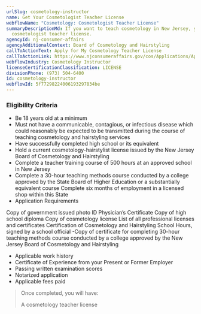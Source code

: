 ```yaml
---
urlSlug: cosmetology-instructor
name: Get Your Cosmetologist Teacher License
webflowName: "Cosmetology: Cosmetologist Teacher License"
summaryDescriptionMd: If you want to teach cosmetology in New Jersey, you need a
  cosmetologist teacher license.
agencyId: nj-consumer-affairs
agencyAdditionalContext: Board of Cosmetology and Hairstyling
callToActionText: Apply for My Cosmetology Teacher License
callToActionLink: https://www.njconsumeraffairs.gov/cos/Applications/Application-for-Authorization-to-Sit-for-the-Examination-and-for-Licensure.pdf
webflowIndustry: Cosmetology Instructor
licenseCertificationClassification: LICENSE
divisionPhone: (973) 504-6400
id: cosmetology-instructor
webflowId: 5f77298224006193297834be
---
```

### Eligibility Criteria

- Be 18 years old at a minimum
- Must not have a communicable, contagious, or infectious disease which could reasonably be expected to be transmitted during the course of teaching cosmetology and hairstyling services
- Have successfully completed high school or its equivalent
- Hold a current cosmetology-hairstylist license issued by the New Jersey Board of Cosmetology and Hairstyling
- Complete a teacher training course of 500 hours at an approved school in New Jersey
- Complete a 30-hour teaching methods course conducted by a college approved by the State Board of Higher Education or a substantially equivalent course
Complete six months of employment in a licensed shop within this State
- Application Requirements

Copy of government issued photo ID
Physician’s Certificate 
Copy of high school diploma
Copy of cosmetology license
List of all professional licenses and certificates 
Certification of Cosmetology and Hairstyling School Hours, signed by a school official
-Copy of certificate for completing 30-hour teaching methods course conducted by a college approved by the New Jersey Board of Cosmetology and Hairstyling
- Applicable work history
- Certificate of Experience from your Present or Former Employer
- Passing written examination scores
- Notarized application
- Applicable fees paid

> Once completed, you will have:
> 
> A cosmetology teacher license
